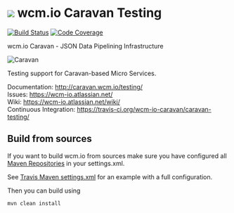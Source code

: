 <img src="http://wcm.io/images/favicon-16@2x.png"/> wcm.io Caravan Testing
======
[![Build Status](https://travis-ci.org/wcm-io-caravan/caravan-testing.png?branch=develop)](https://travis-ci.org/wcm-io-caravan/caravan-testing)
[![Code Coverage](https://codecov.io/gh/wcm-io-caravan/caravan-testing/branch/develop/graph/badge.svg)](https://codecov.io/gh/wcm-io-caravan/caravan-testing)

wcm.io Caravan - JSON Data Pipelining Infrastructure

![Caravan](https://github.com/wcm-io-caravan/caravan-tooling/blob/master/public_site/src/site/resources/images/caravan.gif)

Testing support for Caravan-based Micro Services.

Documentation: http://caravan.wcm.io/testing/<br/>
Issues: https://wcm-io.atlassian.net/<br/>
Wiki: https://wcm-io.atlassian.net/wiki/<br/>
Continuous Integration: https://travis-ci.org/wcm-io-caravan/caravan-testing/


## Build from sources

If you want to build wcm.io from sources make sure you have configured all [Maven Repositories](http://caravan.wcm.io/maven.html) in your settings.xml.

See [Travis Maven settings.xml](https://github.com/wcm-io-caravan/caravan-testing/blob/master/.travis.maven-settings.xml) for an example with a full configuration.

Then you can build using

```
mvn clean install
```

